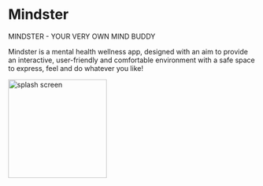 # Mindster
MINDSTER - YOUR VERY OWN MIND BUDDY

Mindster is a mental health wellness app, designed with an aim to provide an interactive, user-friendly and comfortable environment with a safe space to express, feel and do whatever you like!

<img src="https://user-images.githubusercontent.com/66664643/173538628-31167e42-257f-4402-8f40-c1f2caae54e0.png" alt="splash screen" width="200" height="200">
